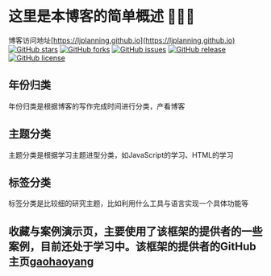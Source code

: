 # 这里是本博客的简单概述 🤘🤘🤘
博客访问地址[https://ljplanning.github.io](https://ljplanning.github.io)
[![GitHub stars](https://img.shields.io/github/stars/Gaohaoyang/gaohaoyang.github.io.svg)](https://github.com/LJPlanning/ljplanning.github.io/stargazers)
[![GitHub forks](https://img.shields.io/github/forks/Gaohaoyang/gaohaoyang.github.io.svg)](https://github.com/LJPlanning/ljplanning.github.io/network)
[![GitHub issues](https://img.shields.io/github/issues/Gaohaoyang/gaohaoyang.github.io.svg)](https://github.com/LJPlanning/ljplanning.github.io/issues)
[![GitHub release](https://img.shields.io/github/release/Gaohaoyang/gaohaoyang.github.io.svg)](https://github.com/LJPlanning/ljplanning.github.io/releases)
[![GitHub license](https://img.shields.io/badge/license-MIT-blue.svg)](https://raw.githubusercontent.com/Gaohaoyang/LJPlanning/ljplanning.io/master/LICENSE)

## 年份归类
年份归类是根据博客的写作完成时间进行分类，产看博客

## 主题分类
主题分类是根据学习主题进型分类，如JavaScript的学习、HTML的学习

## 标签分类
标签分类是比较细的研究主题，比如利用什么工具与语言实现一个具体功能等

## 收藏与案例演示页，主要使用了该框架的提供者的一些案例，目前还处于学习中。该框架的提供者的GitHub主页[gaohaoyang](gaohaoyang.github.io )

